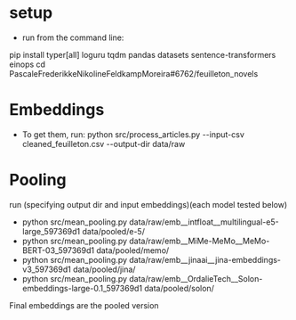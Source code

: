 # setup
- run from the command line:

pip install typer[all] loguru tqdm pandas datasets sentence-transformers einops
cd PascaleFrederikkeNikolineFeldkampMoreira#6762/feuilleton_novels

# Embeddings

- To get them, run: 
python src/process_articles.py --input-csv cleaned_feuilleton.csv --output-dir data/raw

# Pooling

run (specifying output dir and input embeddings)(each model tested below)
- python src/mean_pooling.py data/raw/emb__intfloat__multilingual-e5-large_597369d1 data/pooled/e-5/
- python src/mean_pooling.py data/raw/emb__MiMe-MeMo__MeMo-BERT-03_597369d1 data/pooled/memo/
- python src/mean_pooling.py data/raw/emb__jinaai__jina-embeddings-v3_597369d1 data/pooled/jina/
- python src/mean_pooling.py data/raw/emb__OrdalieTech__Solon-embeddings-large-0.1_597369d1 data/pooled/solon/

Final embeddings are the pooled version